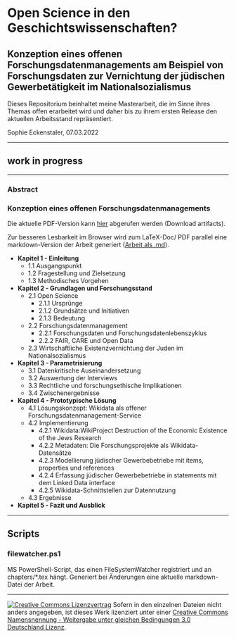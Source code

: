 # Open Science in den Geschichtswissenschaften?

## Konzeption eines offenen Forschungsdatenmanagements am Beispiel von Forschungsdaten zur Vernichtung der jüdischen Gewerbetätigkeit im Nationalsozialismus

<!-- [![DOI](https://zenodo.org/badge/doi.svg)](https://zenodo.org/badge/latestdoi/doi) -->

Dieses Repositorium beinhaltet meine Masterarbeit, die im Sinne ihres Themas offen erarbeitet wird und daher bis zu ihrem ersten Release den aktuellen Arbeitsstand repräsentiert.

Sophie Eckenstaler, 07.03.2022

---

## work in progress

---

### Abstract

### Konzeption eines offenen Forschungsdatenmanagements

Die aktuelle PDF-Version kann [hier](https://scm.cms.hu-berlin.de/eckensts/master-thesis/-/jobs) abgerufen werden (Download artifacts).

Zur besseren Lesbarkeit im Browser wird zum LaTeX-Doc/ PDF parallel eine markdown-Version der Arbeit generiert ([Arbeit als .md](./main.md)).

- **Kapitel 1 - Einleitung**
  - 1.1 Ausgangspunkt
  - 1.2 Fragestellung und Zielsetzung
  - 1.3 Methodisches Vorgehen
- **Kapitel 2 - Grundlagen und Forschungsstand**
  - 2.1 Open Science
    - 2.1.1 Ursprünge
    - 2.1.2 Grundsätze und Initiativen
    - 2.1.3 Bedeutung
  - 2.2 Forschungsdatenmanagement
    - 2.2.1 Forschungsdaten und Forschungsdatenlebenszyklus
    - 2.2.2 FAIR, CARE und Open Data
  - 2.3 Wirtschaftliche Existenzvernichtung der Juden im Nationalsozialismus
- **Kapitel 3 - Parametrisierung**
  - 3.1 Datenkritische Auseinandersetzung
  - 3.2 Auswertung der Interviews
  - 3.3 Rechtliche und forschungsethische Implikationen    
  - 3.4 Zwischenergebnisse
- **Kapitel 4 - Prototypische Lösung**
  - 4.1 Lösungskonzept: Wikidata als offener Forschungsdatenmanagement-Service
  - 4.2 Implementierung
    - 4.2.1 Wikidata:WikiProject Destruction of the Economic Existence of the Jews Research
    - 4.2.2 Metadaten: Die Forschungsprojekte als Wikidata-Datensätze
    - 4.2.3 Modellierung jüdischer Gewerbebetriebe mit items, properties und references 
    - 4.2.4 Erfassung jüdischer Gewerbebetriebe in statements mit dem Linked Data interface
    - 4.2.5 Wikidata-Schnittstellen zur Datennutzung
  - 4.3 Ergebnisse
- **Kapitel 5 - Fazit und Ausblick**

---

## Scripts

### filewatcher.ps1

MS PowerShell-Script, das einen FileSystemWatcher registriert und an chapters/*.tex hängt. Generiert bei Änderungen eine aktuelle markdown-Datei der Arbeit. 

---



[![Creative Commons Lizenzvertrag](https://i.creativecommons.org/l/by-sa/3.0/de/88x31.png)](http://creativecommons.org/licenses/by-sa/3.0/de/) Sofern in den einzelnen Dateien nicht anders angegeben, ist dieses Werk lizenziert unter einer [Creative Commons Namensnennung - Weitergabe unter gleichen Bedingungen 3.0 Deutschland Lizenz](http://creativecommons.org/licenses/by-sa/3.0/de/).

